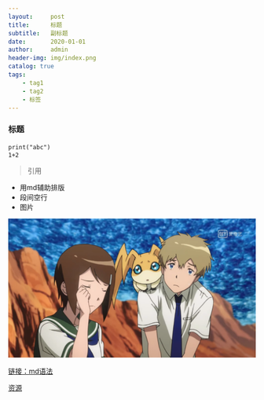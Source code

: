 ```yaml
---
layout:     post
title:      标题
subtitle:   副标题
date:       2020-01-01
author:     admin
header-img: img/index.png
catalog: true
tags:
    - tag1
	- tag2
	- 标签
---
```


### 标题

```
print("abc")
1+2
```

> 引用

- 用md辅助排版
- 段间空行
- 图片

![图片](https://raw.githubusercontent.com/TakariFansClub/takarifansclub.github.io/master/img/test.png)

[链接：md语法](https://www.jianshu.com/p/1e402922ee32)

[资源]()